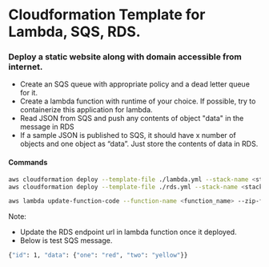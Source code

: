 
# Cloudformation Template for Lambda, SQS, RDS.  

### Deploy a static website along with domain accessible from internet.
- Create an SQS queue with appropriate policy and a dead letter queue for it.
- Create a lambda function with runtime of your choice. If possible, try to containerize this application for lambda.
- Read JSON from SQS and push any contents of object &quot;data&quot; in the message in RDS
- If a sample JSON is published to SQS, it should have x number of objects and one object as “data”. Just store the contents of data in RDS.

#### Commands 
```bash
aws cloudformation deploy --template-file ./lambda.yml --stack-name <stack_name> --profile <profile>
aws cloudformation deploy --template-file ./rds.yml --stack-name <stack_name> --profile <profile>

aws lambda update-function-code --function-name <function_name> --zip-file fileb://lambda_function.zip
```
Note: 
- Update the RDS endpoint url in lambda function once it deployed. 
- Below is test SQS message. 
``` bash
{"id": 1, "data": {"one": "red", "two": "yellow"}}
```





